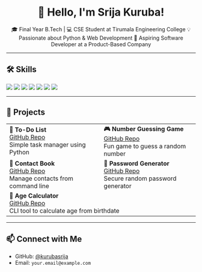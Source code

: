 <h1 align="center">👋 Hello, I'm Srija Kuruba!</h1>

<p align="center">
🎓 Final Year B.Tech | 💻 CSE Student at Tirumala Engineering College  
💡 Passionate about Python & Web Development  
🎯 Aspiring Software Developer at a Product-Based Company
</p>

---

## 🛠️ Skills

<p align="left">
  <img src="https://img.shields.io/badge/Python-3776AB?style=for-the-badge&logo=python&logoColor=white"/>
  <img src="https://img.shields.io/badge/C-00599C?style=for-the-badge&logo=c&logoColor=white"/>
  <img src="https://img.shields.io/badge/C++-044F88?style=for-the-badge&logo=c%2B%2B&logoColor=white"/>
  <img src="https://img.shields.io/badge/Git-F05032?style=for-the-badge&logo=git&logoColor=white"/>
  <img src="https://img.shields.io/badge/GitHub-181717?style=for-the-badge&logo=github&logoColor=white"/>
  <img src="https://img.shields.io/badge/HTML-E34F26?style=for-the-badge&logo=html5&logoColor=white"/>
  <img src="https://img.shields.io/badge/CSS-1572B6?style=for-the-badge&logo=css3&logoColor=white"/>
</p>

---

## 📂 Projects

<table>
  <tr>
    <td><b>📝 To-Do List</b><br><a href="https://github.com/kurubasrija/To-Do-List">GitHub Repo</a><br>Simple task manager using Python</td>
    <td><b>🎮 Number Guessing Game</b><br><a href="https://github.com/kurubasrija/Number-guessing-game">GitHub Repo</a><br>Fun game to guess a random number</td>
  </tr>
  <tr>
    <td><b>📇 Contact Book</b><br><a href="https://github.com/kurubasrija/Contact-Book">GitHub Repo</a><br>Manage contacts from command line</td>
    <td><b>🔐 Password Generator</b><br><a href="https://github.com/kurubasrija/Password-Generator">GitHub Repo</a><br>Secure random password generator</td>
  </tr>
  <tr>
    <td colspan="2"><b>📅 Age Calculator</b><br><a href="https://github.com/kurubasrija/Age-Calculator">GitHub Repo</a><br>CLI tool to calculate age from birthdate</td>
  </tr>
</table>

---

## 📫 Connect with Me

- GitHub: [@kurubasrija](https://github.com/kurubasrija)
- Email: `your.email@example.com`
<!-- Optional Resume -->
<!-- - 📄 [View My Resume](https://drive.google.com/your-resume-link) -->
